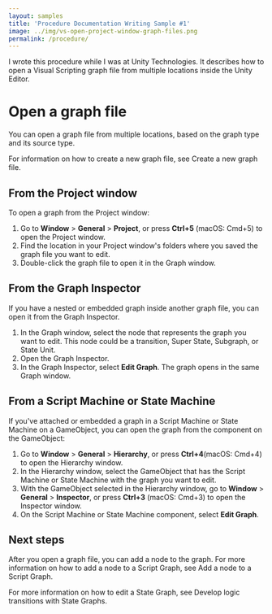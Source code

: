 ```yaml
---
layout: samples
title: 'Procedure Documentation Writing Sample #1'
image: ../img/vs-open-project-window-graph-files.png
permalink: /procedure/
---
```


I wrote this procedure while I was at Unity Technologies. It describes how to open a Visual Scripting graph file from multiple locations inside the Unity Editor. 

# Open a graph file

You can open a graph file from multiple locations, based on the graph type and its source type.

For information on how to create a new graph file, see Create a new graph file.

## From the Project window

To open a graph from the Project window:

1. Go to **Window** > **General** > **Project**, or press **Ctrl+5** (macOS: Cmd+5) to open the Project window.
2. Find the location in your Project window's folders where you saved the graph file you want to edit.
3. Double-click the graph file to open it in the Graph window.

## From the Graph Inspector

If you have a nested or embedded graph inside another graph file, you can open it from the Graph Inspector.

1. In the Graph window, select the node that represents the graph you want to edit. This node could be a transition, Super State, Subgraph, or State Unit.
2. Open the Graph Inspector.
3. In the Graph Inspector, select **Edit Graph**. The graph opens in the same Graph window.

## From a Script Machine or State Machine

If you've attached or embedded a graph in a Script Machine or State Machine on a GameObject, you can open the graph from the component on the GameObject:

1. Go to **Window** > **General** > **Hierarchy**, or press **Ctrl+4**(macOS: Cmd+4) to open the Hierarchy window.
2. In the Hierarchy window, select the GameObject that has the Script Machine or State Machine with the graph you want to edit.
3. With the GameObject selected in the Hierarchy window, go to **Window** > **General** > **Inspector**, or press **Ctrl+3** (macOS: Cmd+3) to open the Inspector window.
4. On the Script Machine or State Machine component, select **Edit Graph**.

## Next steps

After you open a graph file, you can add a node to the graph. For more information on how to add a node to a Script Graph, see Add a node to a Script Graph.

For more information on how to edit a State Graph, see Develop logic transitions with State Graphs.
